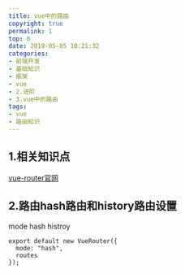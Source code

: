 ```yaml
---
title: vue中的路由
copyright: true
permalink: 1
top: 0
date: 2019-05-05 10:21:32
categories:
- 前端开发
- 基础知识
- 框架
- vue
- 2.进阶
- 3.vue中的路由
tags:
- vue
- 路由知识
---
```

## 1.相关知识点
[vue-router官网](https://router.vuejs.org/zh/)
## 2.路由hash路由和history路由设置
mode hash histroy
```
export default new VueRouter({
  mode: "hash",
  routes
});
```